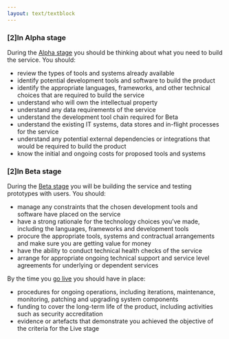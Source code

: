 ```yaml
---
layout: text/textblock
---
```


### [2]In Alpha stage

During the [Alpha stage](/service-design-delivery-process/alpha-stage/) you should be thinking about what you need to build the service. You should:

* review the types of tools and systems already available
* identify potential development tools and software to build the product
* identify the appropriate languages, frameworks, and other technical choices that are required to build the service
* understand who will own the intellectual property
* understand any data requirements of the service
* understand the development tool chain required for Beta
* understand the existing IT systems, data stores and in-flight processes for the service
* understand any potential external dependencies or integrations that would be required to build the product
* know the initial and ongoing costs for proposed tools and systems

### [2]In Beta stage

During the [Beta stage](/service-design-delivery-process/beta-stage/) you will be building the service and testing prototypes with users. You should:

* manage any constraints that the chosen development tools and software have placed on the service
* have a strong rationale for the technology choices you’ve made, including the languages, frameworks and development tools
* procure the appropriate tools, systems and contractual arrangements and make sure you are getting value for money
* have the ability to conduct technical health checks of the service
* arrange for appropriate ongoing technical support and service level agreements for underlying or dependent services

By the time you [go live](/service-design-delivery-process/live-stage/) you should have in place:

* procedures for ongoing operations, including iterations, maintenance, monitoring, patching and upgrading system components
* funding to cover the long-term life of the product, including activities such as security accreditation
* evidence or artefacts that demonstrate you achieved the objective of the criteria for the Live stage
